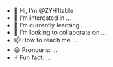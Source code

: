 - 👋 Hi, I’m @ZYH1table
- 👀 I’m interested in ...
- 🌱 I’m currently learning ...
- 💞️ I’m looking to collaborate on ...
- 📫 How to reach me ...
- 😄 Pronouns: ...
- ⚡ Fun fact: ...

<!---
ZYH1table/ZYH1table is a ✨ special ✨ repository because its `README.md` (this file) appears on your GitHub profile.
You can click the Preview link to take a look at your changes.
--->
